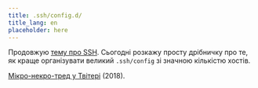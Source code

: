 ```yaml
---
title: .ssh/config.d/
title_lang: en
placeholder: here
---
```


Продовжую [тему про SSH][1]. Сьогодні розкажу просту дрібничку про те, як краще організувати великий `.ssh/config` зі значною кількістю хостів.



[Мікро-некро-тред у Твітері][2] (2018).

[1]: /2022/07/20/ssh-tips-and-tricks.html
[2]: https://twitter.com/kastaneda/status/1019246148110909441
